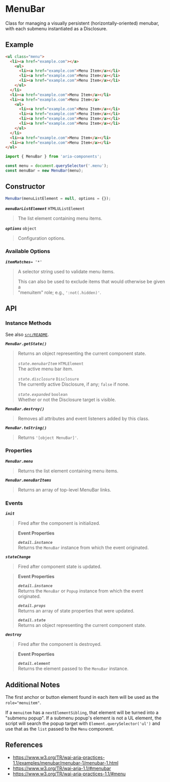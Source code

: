 MenuBar
=======

Class for managing a visually persistent (horizontally-oriented) menubar, with 
each submenu instantiated as a Disclosure.

## Example

```html
<ul class="menu">
  <li><a href="example.com"></a>
    <ul>
      <li><a href="example.com">Menu Item</a></li>
      <li><a href="example.com">Menu Item</a></li>
      <li><a href="example.com">Menu Item</a></li>
    </ul>
  </li>
  <li><a href="example.com">Menu Item</a></li>
  <li><a href="example.com">Menu Item</a>
    <ul>
      <li><a href="example.com">Menu Item</a></li>
      <li><a href="example.com">Menu Item</a></li>
      <li><a href="example.com">Menu Item</a></li>
      <li><a href="example.com">Menu Item</a></li>
    </ul>
  </li>
  <li><a href="example.com">Menu Item</a></li>
  <li><a href="example.com">Menu Item</a></li>
</ul>
```

```javascript
import { MenuBar } from 'aria-components';

const menu = document.querySelector('.menu');
const menuBar = new MenuBar(menu);
```

## Constructor

```javascript
MenuBar(menuListElement = null, options = {});
```

_**`menuBarListElement`**_ `HTMLUListElement`  
> The list element containing menu items.

_**`options`**_ `object`  
> Configuration options.

### Available Options

_**`itemMatches`**_`= '*'`  
> A selector string used to validate menu items.
> 
> This can also be used to exclude items that would otherwise be given a  
> "menuitem" role; e.g., `':not(.hidden)'`.

## API

### Instance Methods

See also [`src/README`](../).

_**`MenuBar.getState()`**_
> Returns an object representing the current component state.
> 
> _`state.menubarItem`_ `HTMLElement`  
> The active menu bar item.
>
> _`state.disclosure`_ `Disclosure`  
> The currently active Disclosure, if any; `false` if none.
> 
> _`state.expanded`_ `boolean`  
> Whether or not the Disclosure target is visible.

_**`MenuBar.destroy()`**_
> Removes all attributes and event listeners added by this class.

_**`MenuBar.toString()`**_  
> Returns `'[object MenuBar]'`.

### Properties

_**`MenuBar.menu`**_  
> Returns the list element containing menu items.

_**`MenuBar.menuBarItems`**_  
> Returns an array of top-level MenuBar links.

### Events

_**`init`**_  
> Fired after the component is initialized.

> **Event Properties**
> 
> _**`detail.instance`**_  
> Returns the `MenuBar` instance from which the event originated.  

_**`stateChange`**_  
> Fired after component state is updated.

> **Event Properties**
> 
> _**`detail.instance`**_  
> Returns the `MenuBar` or `Popup` instance from which the event originated.  
>
> _**`detail.props`**_  
> Returns an array of state properties that were updated.  
>
> _**`detail.state`**_  
> Returns an object representing the current component state.

_**`destroy`**_  
> Fired after the component is destroyed.

> **Event Properties**
> 
> _**`detail.element`**_  
> Returns the element passed to the `MenuBar` instance.  

## Additional Notes

The first anchor or button element found in each item will be used as the 
`role="menuitem"`.

If a `menuitem` has a `nextElementSibling`, that element will be turned into a 
"submenu popup". If a submenu popup's element is not a UL element, the script 
will search the popup target with `Element.querySelector('ul')` and use that as 
the `list` passed to the `Menu` component.

## References

- https://www.w3.org/TR/wai-aria-practices-1.1/examples/menubar/menubar-1/menubar-1.html
- https://www.w3.org/TR/wai-aria-1.1/#menubar
- https://www.w3.org/TR/wai-aria-practices-1.1/#menu
